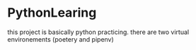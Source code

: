 # PythonLearing
this project is basically python practicing. there are two virtual environements (poetery and pipenv) 